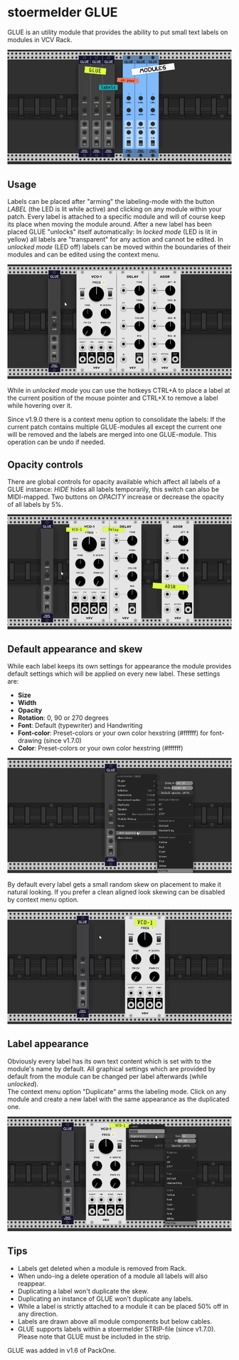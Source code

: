 # stoermelder GLUE

GLUE is an utility module that provides the ability to put small text labels on modules in VCV Rack.

![GLUE intro](./Glue-intro.png)

## Usage

Labels can be placed after "arming" the labeling-mode with the button *LABEL* (the LED is lit while active) and clicking on any module within your patch. Every label is attached to a specific module and will of course keep its place when moving the module around. After a new label has been placed GLUE "unlocks" itself automatically: In *locked mode* (LED is lit in yellow) all labels are "transparent" for any action and cannot be edited. In *unlocked mode* (LED off) labels can be moved within the boundaries of their modules and can be edited using the context menu.

![GLUE labeling](./Glue-label.gif)

While in *unlocked mode* you can use the hotkeys CTRL+A to place a label at the current position of the mouse pointer and CTRL+X to remove a label while hovering over it.

<a name="consolidate"></a>
Since v1.9.0 there is a context menu option to consolidate the labels: If the current patch contains multiple GLUE-modules all except the current one will be removed and the labels are merged into one GLUE-module. This operation can be undo if needed.

## Opacity controls

There are global controls for opacity available which affect all labels of a GLUE instance: *HIDE* hides all labels temporarily, this switch can also be MIDI-mapped. Two buttons on *OPACITY* increase or decrease the opacity of all labels by 5%.

![GLUE opacity](./Glue-opacity.gif)

## Default appearance and skew

While each label keeps its own settings for appearance the module provides default settings which will be applied on every new label. These settings are:
* **Size**
* **Width**
* **Opacity**
* **Rotation**: 0, 90 or 270 degrees
* **Font**: Default (typewriter) and Handwriting
* **Font-color**: Preset-colors or your own color hexstring (#ffffff) for font-drawing (since v1.7.0)
* **Color**: Preset-colors or your own color hexstring (#ffffff)

![GLUE default appearance](./Glue-default.png)

By default every label gets a small random skew on placement to make it natural looking. If you prefer a clean aligned look skewing can be disabled by context menu option.

![GLUE skew](./Glue-skew.gif)

## Label appearance

Obviously every label has its own text content which is set with to the module's name by default. All graphical settings which are provided by default from the module can be changed per label afterwards (while *unlocked*).  
The context menu option "Duplicate" arms the labeling mode. Click on any module and create a new label with the same appearance as the duplicated one.

![GLUE label appearance](./Glue-appear.png)

## Tips

* Labels get deleted when a module is removed from Rack.
* When undo-ing a delete operation of a module all labels will also reappear.
* Duplicating a label won't duplicate the skew.
* Duplicating an instance of GLUE won't duplicate any labels.
* While a label is strictly attached to a module it can be placed 50% off in any direction.
* Labels are drawn above all module components but below cables.
* GLUE supports labels within a stoermelder STRIP-file (since v1.7.0). Please note that GLUE must be included in the strip.

GLUE was added in v1.6 of PackOne.